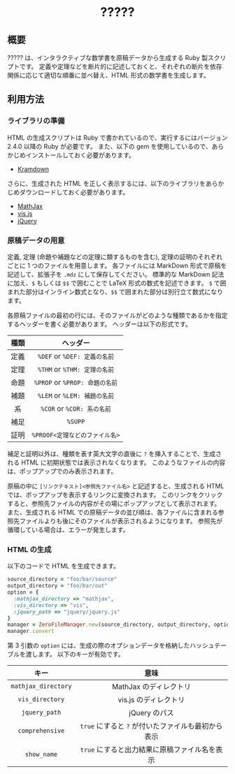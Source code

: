 <div align="center">
<h1>?????</h1>
</div>

## 概要
????? は、インタラクティブな数学書を原稿データから生成する Ruby 製スクリプトです。
定義や定理などを断片的に記述しておくと、それぞれの断片を依存関係に応じて適切な順番に並べ替え、HTML 形式の数学書を生成します。

## 利用方法
### ライブラリの準備
HTML の生成スクリプトは Ruby で書かれているので、実行するにはバージョン 2.4.0 以降の Ruby が必要です。
また、以下の gem を使用しているので、あらかじめインストールしておく必要があります。

- [Kramdown](https://kramdown.gettalong.org/)

さらに、生成された HTML を正しく表示するには、以下のライブラリをあらかじめダウンロードしておく必要があります。

- [MathJax](https://www.mathjax.org/)
- [vis.js](http://visjs.org/)
- [jQuery](https://jquery.com/)

### 原稿データの用意
定義, 定理 (命題や補題などの定理に類するものを含む), 定理の証明のそれぞれごとに 1 つのファイルを用意します。
各ファイルには MarkDown 形式で原稿を記述して、拡張子を `.mdz` にして保存してください。
標準的な MarkDown 記法に加え、`$` もしくは `$$` で囲むことで LaTeX 形式の数式を記述できます。
`$` で囲まれた部分はインライン数式となり、`$$` で囲まれた部分は別行立て数式になります。

各原稿ファイルの最初の行には、そのファイルがどのような種類であるかを指定するヘッダーを書く必要があります。
ヘッダーは以下の形式です。

| 種類 | ヘッダー |
|:----:|:--------:|
| 定義 | `%DEF` or `%DEF: 定義の名前` |
| 定理 | `%THM` or `%THM: 定理の名前` |
| 命題 | `%PROP` or `%PROP: 命題の名前` |
| 補題 | `%LEM` or `%LEM: 補題の名前` |
| 系 | `%COR` or `%COR: 系の名前` |
| 補足 | `%SUPP` |
| 証明 | `%PROOF<定理などのファイル名>` |

補足と証明以外は、種類を表す英大文字の直後に `?` を挿入することで、生成される HTML に初期状態では表示されなくなります。
このようなファイルの内容は、ポップアップでのみ表示されます。

原稿の中に `[リンクテキスト]<参照先ファイル名>` と記述すると、生成される HTML では、ポップアップを表示するリンクに変換されます。
このリンクをクリックすると、参照先ファイルの内容がその場にポップアップとして表示されます。
また、生成される HTML での原稿データの並び順は、各ファイルに含まれる参照先ファイルよりも後にそのファイルが表示されるようになります。
参照先が循環している場合は、エラーが発生します。

### HTML の生成
以下のコードで HTML を生成できます。

```ruby
source_directory = "foo/bar/source"
output_directory = "foo/bar/out"
option = {
  :mathjax_directory => "mathjax",
  :vis_directory => "vis",
  :jquery_path => "jquery/jquery.js"
}
manager = ZeroFileManager.new(source_directory, output_directory, option)
manager.convert
```

第 3 引数の `option` には、生成の際のオプションデータを格納したハッシュテーブルを渡します。
以下のキーが有効です。

| キー | 意味 |
|:----:|:----:|
| `mathjax_directory` | MathJax のディレクトリ |
| `vis_directory` | vis.js のディレクトリ |
| `jquery_path` | jQuery のパス |
| `comprehensive` | `true` にすると `?` が付いたファイルも最初から表示 |
| `show_name` | `true` にすると出力結果に原稿ファイル名を表示 |